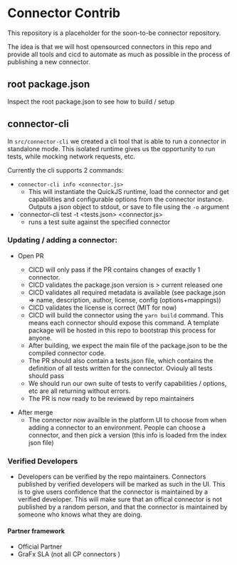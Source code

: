 # Connector Contrib

This repository is a placeholder for the soon-to-be connector repository.

The idea is that we will host opensourced connectors in this repo and provide
all tools and cicd to automate as much as possible in the process of publishing a new connector.

## root package.json

Inspect the root package.json to see how to build / setup

## connector-cli

In `src/connector-cli` we created a cli tool that is able to run a connector in standalone mode. This isolated runtime gives us the opportunity to run tests, while mocking network requests, etc.

Currently the cli supports 2 commands:

- `connector-cli info <connector.js>`
  - This will instantiate the QuickJS runtime, load the connector and get capabilities and configurable options from the connector instance. Outputs a json object to stdout, or save to file using the `-o` argument
- `connector-cli test -t <tests.json> <connector.js>
  - runs a test suite against the specified connector

### Updating / adding a connector:

- Open PR

  - CICD will only pass if the PR contains changes of exactly 1 connector.
  - CICD validates the package.json version is > current released one
  - CICD validates all required metadata is available (see package.json => name, description, author, license, config (options+mappings))
  - CICD validates the license is correct (MIT for now)
  - CICD will build the connector using the `yarn build` command. This means each connector should expose this command. A template package will be hosted in this repo to bootstrap this process for anyone.
  - After building, we expect the main file of the package.json to be the compiled connector code.
  - The PR should also contain a tests.json file, which contains the definition of all tests written for the connector. Oviouly all tests should pass
  - We should run our own suite of tests to verify capabilities / options, etc are all returning without errors.
  - The PR is now ready to be reviewed by repo maintainers

* After merge
  - The connector now availble in the platform UI to choose from when adding a connector to an environment. People can choose a connector, and then pick a version (this info is loaded frm the index json file)

### Verified Developers

- Developers can be verified by the repo maintainers. Connectors published by verified developers will be marked as such in the UI. This is to give users confidence that the connector is maintained by a verified developer. This will make sure that an offical connector is not published by a random person, and that the connector is maintained by someone who knows what they are doing.

#### Partner framework

- Official Partner
- GraFx SLA (not all CP connectors )
